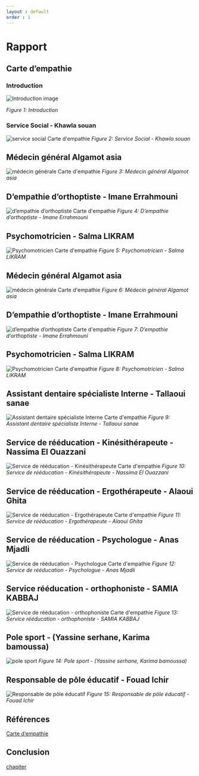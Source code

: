 ```yaml
---
layout : default
order : 1
---
```




# Rapport

## Carte d’empathie


### Introduction

![Introduction image](docs/assets/images/Introduction.jpg)

*Figure 1: Introduction*

### Service Social - Khawla souan

![service social Carte d'empathie](docs/assets/images/service-social.png)
*Figure 2: Service Social - Khawla souan*
## Médecin général Algamot asia

![médecin générale Carte d'empathie](docs/assets/images/médecin-générale.png)
*Figure 3: Médecin général Algamot asia*

## D’empathie d’orthoptiste - Imane Errahmouni

![d’empathie d’orthoptiste Carte d'empathie](docs/assets/images/d’empathie-d’orthoptiste.png)
*Figure 4: D’empathie d’orthoptiste - Imane Errahmouni*

## Psychomotricien - Salma LIKRAM

![Psychomotricien Carte d'empathie](docs/assets/images/psychomotricien.png)
*Figure 5: Psychomotricien - Salma LIKRAM*

## Médecin général Algamot asia

![médecin générale Carte d'empathie](docs/assets/images/médecin-générale.png)
*Figure 6: Médecin général Algamot asia*

## D’empathie d’orthoptiste - Imane Errahmouni

![d’empathie d’orthoptiste Carte d'empathie](docs/assets/images/d’empathie-d’orthoptiste.png)
*Figure 7: D’empathie d’orthoptiste - Imane Errahmouni*

## Psychomotricien - Salma LIKRAM

![Psychomotricien Carte d'empathie](docs/assets/images/Psychomotricien.png)
*Figure 8: Psychomotricien - Salma LIKRAM*

## Assistant dentaire spécialiste Interne - Tallaoui sanae

![Assistant dentaire spécialiste Interne Carte d'empathie](docs/assets/images/assistant-dentaire-spécialiste-Interne.png)
*Figure 9: Assistant dentaire spécialiste Interne - Tallaoui sanae*

## Service de rééducation - Kinésithérapeute - Nassima El Ouazzani

![Service de rééducation - Kinésithérapeute  Carte d'empathie](docs/assets/images/Service-de-rééducation-Kinésithérapeute.png)
*Figure 10: Service de rééducation - Kinésithérapeute - Nassima El Ouazzani*



## Service de rééducation - Ergothérapeute - Alaoui Ghita

![Service de rééducation - Ergothérapeute Carte d'empathie](docs/assets/images/Servicederééducation-Ergothérapeute.png)
*Figure 11: Service de rééducation - Ergothérapeute - Alaoui Ghita*

## Service de rééducation - Psychologue - Anas Mjadli

![Service de rééducation - Psychologue Carte d'empathie](docs/assets/images/Service-de-rééducation-Psychologue.png)
*Figure 12: Service de rééducation - Psychologue - Anas Mjadli*

## Service rééducation - orthophoniste - SAMIA KABBAJ

![Service de rééducation - orthophoniste Carte d'empathie](docs/assets/images/Service%20rééducation-orthophoniste.png)
*Figure 13: Service rééducation - orthophoniste - SAMIA KABBAJ*

## Pole sport - (Yassine serhane, Karima bamoussa)

![pole sport](docs/assets/images/pole-sport.png)
*Figure 14: Pole sport - (Yassine serhane, Karima bamoussa)*

## Responsable de pôle éducatif - Fouad Ichir

![Responsable de pôle éducatif](docs/assets/images/Responsable-de-pôle-éducatif.png)
*Figure 15: Responsable de pôle éducatif - Fouad Ichir*

## Références

[Carte d’empathie](https://docs.google.com/presentation/d/1WkibTkxVvAtEwSUtbnktpjZTRztYOJby6Cckc1bsjlg/edit)

## Conclusion


[chapiter](./chapiter.md)